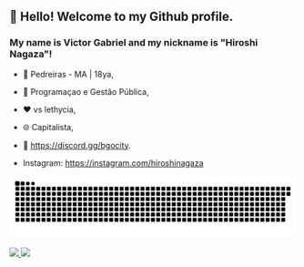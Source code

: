 ## 👋 Hello! Welcome to my Github profile.
### My name is Victor Gabriel and my nickname is "Hiroshi Nagaza"!

- 🌃 Pedreiras - MA | 18ya,
- 📖 Programaçao e Gestão Pública,
- ❤ vs lethycia,
- 🌐 Capitalista,
- 💼 https://discord.gg/bgocity.

- Instagram: https://instagram.com/hiroshinagaza

![Snake animation](https://github.com/Hiroshi-Nagaza/Hiroshi-Nagaza/blob/output/github-contribution-grid-snake.svg)

<div>
<a href="https://github.com/Hiroshi-Nagaza">
<img height="180em" src="https://github-readme-stats.vercel.app/api/top-langs/?username=Hiroshi-Nagaza&layout=compact&langs_count=7&theme=dracula"/>
<img height="180em" src="https://github-readme-stats.vercel.app/api?username=Hiroshi-Nagaza&show_icons=true&theme=dracula&include_all_commits=true&count_private=true"/>
</div>

<!---
Hiroshi-Nagaza/Hiroshi-Nagaza is a ✨ special ✨ repository because its `README.md` (this file) appears on your GitHub profile.
You can click the Preview link to take a look at your changes.
--->
